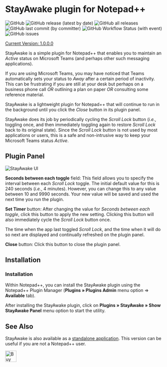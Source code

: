 # StayAwake plugin for Notepad++

![GitHub](https://img.shields.io/github/license/shriprem/StayAwake_NPP_Plugin)
![GitHub release (latest by date)](https://img.shields.io/github/v/release/shriprem/StayAwake_NPP_Plugin)
![GitHub all releases](https://img.shields.io/github/downloads/shriprem/StayAwake_NPP_Plugin/total)
 &nbsp;&nbsp;&nbsp;&nbsp;&nbsp;
![GitHub last commit (by committer)](https://img.shields.io/github/last-commit/shriprem/StayAwake_NPP_Plugin)
![GitHub Workflow Status (with event)](https://img.shields.io/github/actions/workflow/status/shriprem/StayAwake_NPP_Plugin/CI_build.yml)
![GitHub issues](https://img.shields.io/github/issues/shriprem/StayAwake_NPP_Plugin)

[Current Version: 1.0.0.0](https://github.com/shriprem/StayAwake_NPP_Plugin/blob/main/VersionHistory.md)

StayAwake is a simple plugin for Notepad++ that enables you to maintain an _Active_ status on Microsoft Teams (and perhaps other such messaging applications).

If you are using Microsoft Teams, you may have noticed that Teams automatically sets your status to _Away_ after a certain period of inactivity. This can be frustrating if you are still at your desk but perhaps on a business phone call _OR_ outlining a plan on paper _OR_ consulting some reference material.

StayAwake is a lightweight plugin for Notepad++ that will continue to run in the background until you click the _Close_ button in its plugin panel.

StayAwake does its job by periodically cycling  the _Scroll Lock_ button (_i.e._, toggling once, and then immediately toggling again to restore _Scroll Lock_ back to its original state). Since the _Scroll Lock_ button is not used by most applications or users, this is a safe and non-intrusive way to keep your Microsoft Teams status _Active_.

## Plugin Panel
![StayAwake UI](https://github.com/shriprem/StayAwake_NPP_Plugin/blob/main/images/StayAwakePanel.png)

**Seconds between each toggle** field:
This field allows you to specify the interval between each _Scroll Lock_ toggle. The initial default value for this is 240 seconds (_i.e._, 4 minutes). However, you can change this to any value between 10 and 9990 seconds. Your new value will be saved and used the next time you run the plugin.

**Set Timer** button: After changing the value for *Seconds between each toggle*, click this button to apply the new setting. Clicking this button will also immediately cycle the _Scroll Lock_ button once.

The time when the app last toggled _Scroll Lock_, and the time when it will do so next are displayed and continually refreshed on the plugin panel.

**Close** button: Click this button to close the plugin panel.


## Installation

### Installation
Within Notepad++, you can install the StayAwake plugin using the Notepad++ Plugin Manager (**Plugins » Plugins Admin** menu option => **Available** tab).

After installing the StayAwake plugin, click on **Plugins » StayAwake » Show StayAwake Panel** menu option to start the utility.


## See Also
StayAwake is also available as a [standalone application](https://github.com/shriprem/StayAwake). This version can be useful if you are not a Notepad++ user.

<a href='https://ko-fi.com/S6S417WICS' target='_blank'><img height='36' style='border:0px;height:36px;' src='https://storage.ko-fi.com/cdn/kofi5.png?v=6' border='0' alt='Buy Me a Coffee at ko-fi.com' /></a>
